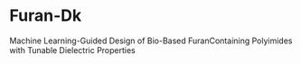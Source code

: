 # Furan-Dk
Machine Learning-Guided Design of Bio-Based FuranContaining Polyimides with Tunable Dielectric Properties
